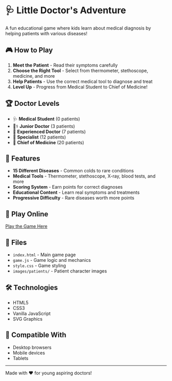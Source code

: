 # 🩺 Little Doctor's Adventure

A fun educational game where kids learn about medical diagnosis by helping patients with various diseases!

## 🎮 How to Play

1. **Meet the Patient** - Read their symptoms carefully
2. **Choose the Right Tool** - Select from thermometer, stethoscope, medicine, and more
3. **Help Patients** - Use the correct medical tool to diagnose and treat
4. **Level Up** - Progress from Medical Student to Chief of Medicine!

## 🏆 Doctor Levels

- 🩺 **Medical Student** (0 patients)
- 👨⚕️ **Junior Doctor** (3 patients)
- 🏥 **Experienced Doctor** (7 patients)
- 🔬 **Specialist** (12 patients)
- 👑 **Chief of Medicine** (20 patients)

## 🎯 Features

- **15 Different Diseases** - Common colds to rare conditions
- **Medical Tools** - Thermometer, stethoscope, X-ray, blood tests, and more
- **Scoring System** - Earn points for correct diagnoses
- **Educational Content** - Learn real symptoms and treatments
- **Progressive Difficulty** - Rare diseases worth more points

## 🚀 Play Online

[Play the Game Here](https://yourusername.github.io/little-doctors-adventure)

## 📁 Files

- `index.html` - Main game page
- `game.js` - Game logic and mechanics
- `style.css` - Game styling
- `images/patients/` - Patient character images

## 🛠️ Technologies

- HTML5
- CSS3
- Vanilla JavaScript
- SVG Graphics

## 📱 Compatible With

- Desktop browsers
- Mobile devices
- Tablets

---

Made with ❤️ for young aspiring doctors!
